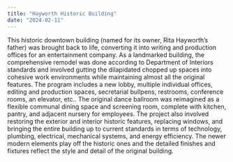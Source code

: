 ```yaml
---
title: "Hayworth Historic Building"
date: "2024-02-11"
---
```


This historic downtown building (named for its owner, Rita Hayworth’s father) was brought back to life, converting it into writing and production offices for an entertainment company.  As a landmarked building, the comprehensive remodel was done according to Department of Interiors standards and involved gutting the dilapidated chopped up spaces into cohesive work environments while maintaining almost all the original features.  The program includes a new lobby, multiple individual offices, editing and production spaces, secretarial bullpens, restrooms, conference rooms, an elevator, etc.. The original dance ballroom was reimagined as a flexible communal dining space and screening room, complete with kitchen, pantry, and adjacent nursery for employees.  The project also involved restoring the exterior and interior historic features, replacing windows, and bringing the entire building up to current standards in terms of technology, plumbing, electrical, mechanical systems, and energy efficiency.  The newer modern elements play off the historic ones and the detailed finishes and fixtures reflect the style and detail of the original building.
